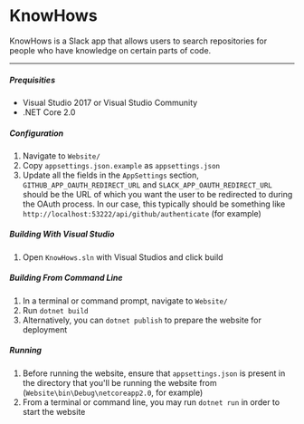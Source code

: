KnowHows
===================

KnowHows is a Slack app that allows users to search repositories for people who have knowledge on certain parts of code.

----------

##### Prequisities
* Visual Studio 2017 or Visual Studio Community
* .NET Core 2.0

##### Configuration
1. Navigate to `Website/`
2. Copy `appsettings.json.example` as `appsettings.json`
3. Update all the fields in the `AppSettings` section, `GITHUB_APP_OAUTH_REDIRECT_URL` and `SLACK_APP_OAUTH_REDIRECT_URL` should be the URL of which you want the user to be redirected to during the OAuth process.  In our case, this typically should be something like `http://localhost:53222/api/github/authenticate` (for example)

##### Building With Visual Studio
1. Open `KnowHows.sln` with Visual Studios and click build

##### Building From Command Line
1. In a terminal or command prompt, navigate to `Website/`
2. Run `dotnet build`
3. Alternatively, you can `dotnet publish` to prepare the website for deployment

##### Running
1. Before running the website, ensure that `appsettings.json` is present in the directory that you'll be running the website from (`Website\bin\Debug\netcoreapp2.0`, for example)
2. From a terminal or command line, you may run `dotnet run` in order to start the website
